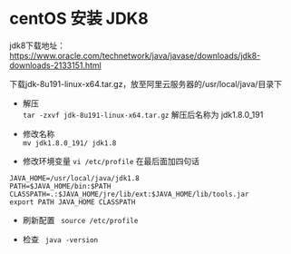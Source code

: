 # centOS 安装 JDK8
jdk8下载地址：https://www.oracle.com/technetwork/java/javase/downloads/jdk8-downloads-2133151.html

下载jdk-8u191-linux-x64.tar.gz，放至阿里云服务器的/usr/local/java/目录下        
- 解压  
```tar -zxvf jdk-8u191-linux-x64.tar.gz```
解压后名称为 jdk1.8.0_191

- 修改名称    
```mv jdk1.8.0_191/ jdk1.8```

- 修改环境变量
```vi /etc/profile```
在最后面加四句话
```
JAVA_HOME=/usr/local/java/jdk1.8
PATH=$JAVA_HOME/bin:$PATH
CLASSPATH=.:$JAVA_HOME/jre/lib/ext:$JAVA_HOME/lib/tools.jar
export PATH JAVA_HOME CLASSPATH
```

- 刷新配置
``` source /etc/profile```

- 检查
``` java -version```